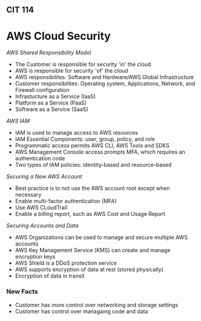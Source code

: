 ## CIT 114
# AWS Cloud Security
*AWS Shared Responsibility Model*
- The Customer is responsible for security 'in' the cloud
- AWS is responsible for security 'of' the cloud
- AWS responsibilites: Software and Hardware/AWS Global Infrastructure
- Customer responsibilites: Operating system, Applications, Network, and Firewall configuration
- Infrastucture as a Service (IaaS)
- Platform as a Service (PaaS)
- Software as a Service (SaaS)

*AWS IAM*
- IAM is used to manage access to AWS resources
- IAM Essential Components: user, group, policy, and role
- Programmatic access permits AWS CLI, AWS Tools and SDKS
- AWS Management Console access prompts MFA, which requires an authentication code
- Two types of IAM policies: identity-based and resource-based

*Securing a New AWS Account*
- Best practice is to not use the AWS account root except when necessary
- Enable multi-factor authentication (MFA)
- Use AWS CLoudTrail
- Enable a billing report, such as AWS Cost and Usage Report

*Securing Accounts and Data*
- AWS Organizations can be used to manage and secure multiple AWS accounts
- AWS Key Management Service (KMS) can create and manage encryption keys
- AWS Shield is a DDoS protection service
- AWS supports encryption of data at rest (stored physically)
- Encryption of data in transit

### New Facts
- Customer has more control over networking and storage settings
- Customer has control over managaing code and data
